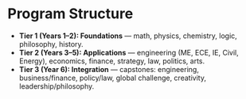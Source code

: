 # Program Structure

- **Tier 1 (Years 1–2): Foundations** — math, physics, chemistry, logic, philosophy, history.
- **Tier 2 (Years 3–5): Applications** — engineering (ME, ECE, IE, Civil, Energy), economics, finance, strategy, law, politics, arts.
- **Tier 3 (Year 6): Integration** — capstones: engineering, business/finance, policy/law, global challenge, creativity, leadership/philosophy.
